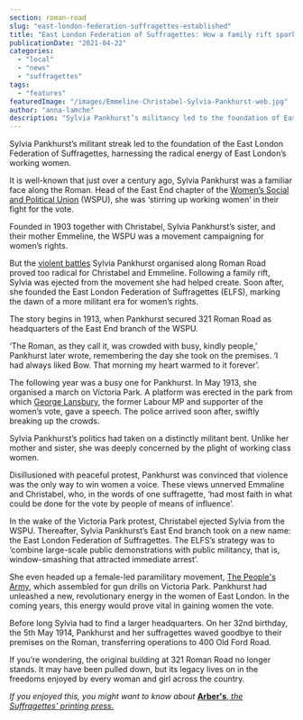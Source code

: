```yaml
---
section: roman-road
slug: "east-london-federation-suffragettes-established"
title: "East London Federation of Suffragettes: How a family rift sparked a militant movement"
publicationDate: "2021-04-22"
categories: 
  - "local"
  - "news"
  - "suffragettes"
tags: 
  - "features"
featuredImage: "/images/Emmeline-Christabel-Sylvia-Pankhurst-web.jpg"
author: "anna-lamche"
description: "Sylvia Pankhurst’s militancy led to the foundation of East London Federation of Suffragettes."
---
```


Sylvia Pankhurst’s militant streak led to the foundation of the East London Federation of Suffragettes, harnessing the radical energy of East London’s working women.

It is well-known that just over a century ago, Sylvia Pankhurst was a familiar face along the Roman. Head of the East End chapter of the [Women’s Social and Political Union](https://www.britannica.com/explore/100women/associations/womens-social-political-union) (WSPU), she was ‘stirring up working women’ in their fight for the vote.

Founded in 1903 together with Christabel, Sylvia Pankhurst’s sister, and their mother Emmeline, the WSPU was a movement campaigning for women’s rights. 

But the [violent battles](https://romanroadlondon.com/bows-suffragette-secrets-sylvia-pankhurst-east-end-suffrage/) Sylvia Pankhurst organised along Roman Road proved too radical for Christabel and Emmeline. Following a family rift, Sylvia was ejected from the movement she had helped create. Soon after, she founded the East London Federation of Suffragettes (ELFS), marking the dawn of a more militant era for women’s rights. 

The story begins in 1913, when Pankhurst secured 321 Roman Road as headquarters of the East End branch of the WSPU. 

‘The Roman, as they call it, was crowded with busy, kindly people,’ Pankhurst later wrote, remembering the day she took on the premises. ‘I had always liked Bow. That morning my heart warmed to it forever’.

The following year was a busy one for Pankhurst. In May 1913, she organised a march on Victoria Park. A platform was erected in the park from which [George Lansbury](https://romanroadlondon.com/george-lansbury-labour-mp-bow-bromley/), the former Labour MP and supporter of the women’s vote, gave a speech. The police arrived soon after, swiftly breaking up the crowds.

Sylvia Pankhurst’s politics had taken on a distinctly militant bent. Unlike her mother and sister, she was deeply concerned by the plight of working class women. 

Disillusioned with peaceful protest, Pankhurst was convinced that violence was the only way to win women a voice. These views unnerved Emmaline and Christabel, who, in the words of one suffragette, ‘had most faith in what could be done for the vote by people of means of influence’.

In the wake of the Victoria Park protest, Christabel ejected Sylvia from the WSPU. Thereafter, Sylvia Pankhurst’s East End branch took on a new name: the East London Federation of Suffragettes. The ELFS’s strategy was to ‘combine large-scale public demonstrations with public militancy, that is, window-smashing that attracted immediate arrest’. 

She even headed up a female-led paramilitary movement, [The People's Army](https://romanroadlondon.com/peoples-army-suffragettes-victoria-park/), which assembled for gun drills on Victoria Park. Pankhurst had unleashed a new, revolutionary energy in the women of East London. In the coming years, this energy would prove vital in gaining women the vote.

Before long Sylvia had to find a larger headquarters. On her 32nd birthday, the 5th May 1914, Pankhurst and her suffragettes waved goodbye to their premises on the Roman, transferring operations to 400 Old Ford Road.

If you’re wondering, the original building at 321 Roman Road no longer stands. It may have been pulled down, but its legacy lives on in the freedoms enjoyed by every woman and girl across the country.

_If you enjoyed this, you might want to know about_ [__Arber's__, _the Suffragettes' printing press_.](https://romanroadlondon.com/gary-arber-interview/)
